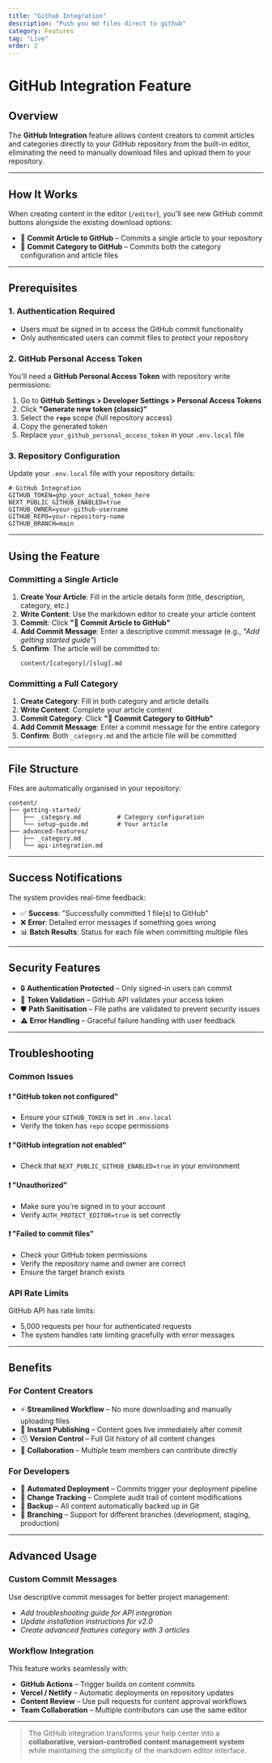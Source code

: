 ```yaml
---
title: "Github Integration"
description: "Push you md files direct to github"
category: Features
tag: "Live"
order: 2
---
```


# GitHub Integration Feature

## Overview

The **GitHub Integration** feature allows content creators to commit articles and categories directly to your GitHub repository from the built-in editor, eliminating the need to manually download files and upload them to your repository.

---

## How It Works

When creating content in the editor (`/editor`), you'll see new GitHub commit buttons alongside the existing download options:

- 🚀 **Commit Article to GitHub** – Commits a single article to your repository
- 🚀 **Commit Category to GitHub** – Commits both the category configuration and article files

---

## Prerequisites

### 1. Authentication Required

- Users must be signed in to access the GitHub commit functionality
- Only authenticated users can commit files to protect your repository

### 2. GitHub Personal Access Token

You'll need a **GitHub Personal Access Token** with repository write permissions:

1. Go to **GitHub Settings > Developer Settings > Personal Access Tokens**
2. Click **"Generate new token (classic)"**
3. Select the **`repo`** scope (full repository access)
4. Copy the generated token
5. Replace `your_github_personal_access_token` in your `.env.local` file

### 3. Repository Configuration

Update your `.env.local` file with your repository details:

```env
# GitHub Integration
GITHUB_TOKEN=ghp_your_actual_token_here
NEXT_PUBLIC_GITHUB_ENABLED=true
GITHUB_OWNER=your-github-username
GITHUB_REPO=your-repository-name
GITHUB_BRANCH=main
```

---

## Using the Feature

### Committing a Single Article

1. **Create Your Article**: Fill in the article details form (title, description, category, etc.)
2. **Write Content**: Use the markdown editor to create your article content
3. **Commit**: Click **"🚀 Commit Article to GitHub"**
4. **Add Commit Message**: Enter a descriptive commit message (e.g., _"Add getting started guide"_)
5. **Confirm**: The article will be committed to:
   ```
   content/[category]/[slug].md
   ```

### Committing a Full Category

1. **Create Category**: Fill in both category and article details
2. **Write Content**: Complete your article content
3. **Commit Category**: Click **"🚀 Commit Category to GitHub"**
4. **Add Commit Message**: Enter a commit message for the entire category
5. **Confirm**: Both `_category.md` and the article file will be committed

---

## File Structure

Files are automatically organised in your repository:

```
content/
├── getting-started/
│   ├── _category.md          # Category configuration
│   └── setup-guide.md        # Your article
├── advanced-features/
│   ├── _category.md
│   └── api-integration.md
```

---

## Success Notifications

The system provides real-time feedback:

- ✅ **Success**: "Successfully committed 1 file(s) to GitHub"
- ❌ **Error**: Detailed error messages if something goes wrong
- 📊 **Batch Results**: Status for each file when committing multiple files

---

## Security Features

- 🔒 **Authentication Protected** – Only signed-in users can commit
- 🔐 **Token Validation** – GitHub API validates your access token
- 🛡️ **Path Sanitisation** – File paths are validated to prevent security issues
- ⚠️ **Error Handling** – Graceful failure handling with user feedback

---

## Troubleshooting

### Common Issues

#### ❗ "GitHub token not configured"

- Ensure your `GITHUB_TOKEN` is set in `.env.local`
- Verify the token has `repo` scope permissions

#### ❗ "GitHub integration not enabled"

- Check that `NEXT_PUBLIC_GITHUB_ENABLED=true` in your environment

#### ❗ "Unauthorized"

- Make sure you're signed in to your account
- Verify `AUTH_PROTECT_EDITOR=true` is set correctly

#### ❗ "Failed to commit files"

- Check your GitHub token permissions
- Verify the repository name and owner are correct
- Ensure the target branch exists

### API Rate Limits

GitHub API has rate limits:

- 5,000 requests per hour for authenticated requests
- The system handles rate limiting gracefully with error messages

---

## Benefits

### For Content Creators

- ⚡ **Streamlined Workflow** – No more downloading and manually uploading files
- 🚀 **Instant Publishing** – Content goes live immediately after commit
- 🕓 **Version Control** – Full Git history of all content changes
- 👥 **Collaboration** – Multiple team members can contribute directly

### For Developers

- 🔁 **Automated Deployment** – Commits trigger your deployment pipeline
- 📝 **Change Tracking** – Complete audit trail of content modifications
- 💾 **Backup** – All content automatically backed up in Git
- 🌱 **Branching** – Support for different branches (development, staging, production)

---

## Advanced Usage

### Custom Commit Messages

Use descriptive commit messages for better project management:

- _Add troubleshooting guide for API integration_
- _Update installation instructions for v2.0_
- _Create advanced features category with 3 articles_

### Workflow Integration

This feature works seamlessly with:

- **GitHub Actions** – Trigger builds on content commits
- **Vercel / Netlify** – Automatic deployments on repository updates
- **Content Review** – Use pull requests for content approval workflows
- **Team Collaboration** – Multiple contributors can use the same editor

---

> The GitHub integration transforms your help center into a **collaborative, version-controlled content management system** while maintaining the simplicity of the markdown editor interface.
